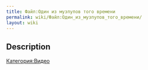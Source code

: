 ```yaml
---
title: Файл:Один из музпупов того времени
permalink: wiki/Файл:Один_из_музпупов_того_времени/
layout: wiki
---
```


## Description

[Категория:Видео](Категория:Видео "wikilink")

